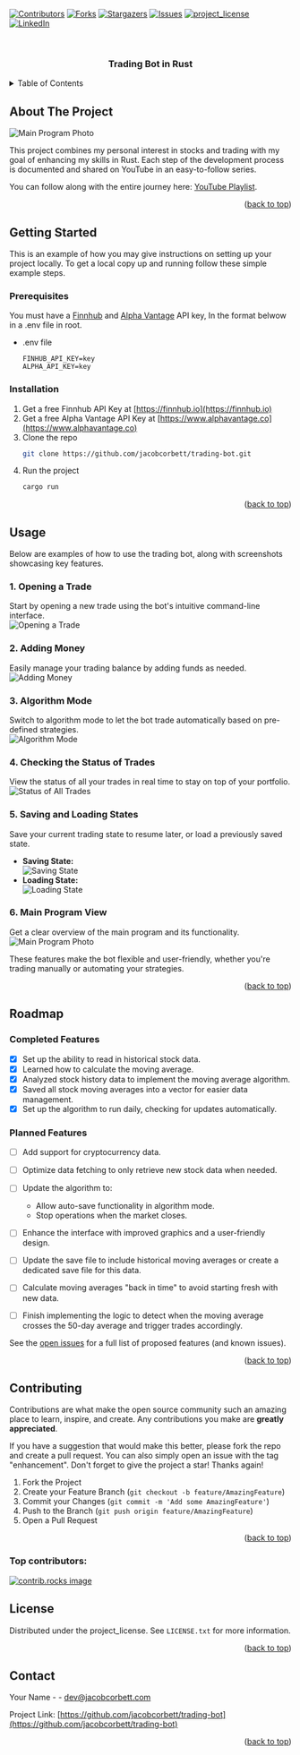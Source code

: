 <!-- Improved compatibility of back to top link: See: https://github.com/othneildrew/Best-README-Template/pull/73 -->
<a id="readme-top"></a>
<!--
*** Thanks for checking out the Best-README-Template. If you have a suggestion
*** that would make this better, please fork the repo and create a pull request
*** or simply open an issue with the tag "enhancement".
*** Don't forget to give the project a star!
*** Thanks again! Now go create something AMAZING! :D
-->



<!-- PROJECT SHIELDS -->
<!--
*** I'm using markdown "reference style" links for readability.
*** Reference links are enclosed in brackets [ ] instead of parentheses ( ).
*** See the bottom of this document for the declaration of the reference variables
*** for contributors-url, forks-url, etc. This is an optional, concise syntax you may use.
*** https://www.markdownguide.org/basic-syntax/#reference-style-links
-->
[![Contributors][contributors-shield]][contributors-url]
[![Forks][forks-shield]][forks-url]
[![Stargazers][stars-shield]][stars-url]
[![Issues][issues-shield]][issues-url]
[![project_license][license-shield]][license-url]
[![LinkedIn][linkedin-shield]][linkedin-url]



<!-- PROJECT LOGO -->
<br />
<div align="center">
<!--
  <a href="https://github.com/jacobcorbett/trading-bot">
    <img src="" alt="Logo" width="80" height="80">
  </a>
 -->
<h3 align="center">Trading Bot in Rust</h3>

<!--


  <p align="center">
    project_description
    <br />
    <a href="https://github.com/jacobcorbett/trading-bot"><strong>Explore the docs »</strong></a>
    <br />
    <br />
    <a href="https://github.com/jacobcorbett/trading-bot">View Demo</a>
    &middot;
    <a href="https://github.com/jacobcorbett/trading-bot/issues/new?labels=bug&template=bug-report---.md">Report Bug</a>
    &middot;
    <a href="https://github.com/jacobcorbett/trading-bot/issues/new?labels=enhancement&template=feature-request---.md">Request Feature</a>
  </p>
  -->
</div>



<!-- TABLE OF CONTENTS -->
<details>
  <summary>Table of Contents</summary>
  <ol>
    <li>
      <a href="#about-the-project">About The Project</a>
      <ul>
        <li><a href="#built-with">Built With</a></li>
      </ul>
    </li>
    <li>
      <a href="#getting-started">Getting Started</a>
      <ul>
        <li><a href="#prerequisites">Prerequisites</a></li>
        <li><a href="#installation">Installation</a></li>
      </ul>∫
    </li>
    <li><a href="#usage">Usage</a></li>
    <li><a href="#roadmap">Roadmap</a></li>
    <li><a href="#contributing">Contributing</a></li>
    <li><a href="#license">License</a></li>
    <li><a href="#contact">Contact</a></li>
    <li><a href="#acknowledgments">Acknowledgments</a></li>
  </ol>
</details>



<!-- ABOUT THE PROJECT -->
## About The Project

![Main Program Photo](images/main_program_photo.png)


This project combines my personal interest in stocks and trading with my goal of enhancing my skills in Rust. Each step of the development process is documented and shared on YouTube in an easy-to-follow series. 

You can follow along with the entire journey here: [YouTube Playlist](https://www.youtube.com/playlist?list=PLHXKgc2IyVv-QrPcpdF68LgoTbEMS0u6f).



<p align="right">(<a href="#readme-top">back to top</a>)</p>

<!--
### Built With

* 
* [![React][React.js]][React-url]
* [![Vue][Vue.js]][Vue-url]
* [![Angular][Angular.io]][Angular-url]
* [![Svelte][Svelte.dev]][Svelte-url]
* [![Laravel][Laravel.com]][Laravel-url]
* [![Bootstrap][Bootstrap.com]][Bootstrap-url]
* [![JQuery][JQuery.com]][JQuery-url]

<p align="right">(<a href="#readme-top">back to top</a>)</p>
  -->


<!-- GETTING STARTED -->
## Getting Started

This is an example of how you may give instructions on setting up your project locally.
To get a local copy up and running follow these simple example steps.

### Prerequisites

You must have a [Finnhub](https://finnhub.io/) and [Alpha Vantage](https://www.alphavantage.co/) API key, In the format belwow in a .env file in root.
- .env file
  ```text
  FINHUB_API_KEY=key
  ALPHA_API_KEY=key
  ```

### Installation

1. Get a free Finnhub API Key at  [https://finnhub.io](https://finnhub.io)
2. Get a free Alpha Vantage API Key at  [https://www.alphavantage.co](https://www.alphavantage.co)
3. Clone the repo
   ```sh
   git clone https://github.com/jacobcorbett/trading-bot.git
   ```
4. Run the project
   ```sh
   cargo run
   ```


<p align="right">(<a href="#readme-top">back to top</a>)</p>



<!-- USAGE EXAMPLES -->
## Usage

Below are examples of how to use the trading bot, along with screenshots showcasing key features.

### 1. Opening a Trade  
Start by opening a new trade using the bot's intuitive command-line interface.  
![Opening a Trade](images/opening-trade.png)

### 2. Adding Money  
Easily manage your trading balance by adding funds as needed.  
![Adding Money](images/adding-money.png)

### 3. Algorithm Mode  
Switch to algorithm mode to let the bot trade automatically based on pre-defined strategies.  
![Algorithm Mode](images/algorithm-mode.png)

### 4. Checking the Status of Trades  
View the status of all your trades in real time to stay on top of your portfolio.  
![Status of All Trades](images/status-of-all-trades.png)

### 5. Saving and Loading States  
Save your current trading state to resume later, or load a previously saved state.  
- **Saving State:**  
  ![Saving State](images/Saving-state.png)  
- **Loading State:**  
  ![Loading State](images/loading-state.png)

### 6. Main Program View  
Get a clear overview of the main program and its functionality.  
![Main Program Photo](images/main_program_photo.png)

These features make the bot flexible and user-friendly, whether you're trading manually or automating your strategies.





<!-- _For more examples, please refer to the [Documentation](https://example.com)_ -->

<p align="right">(<a href="#readme-top">back to top</a>)</p>



<!-- ROADMAP -->

## Roadmap



### Completed Features
- [x] Set up the ability to read in historical stock data.
- [x] Learned how to calculate the moving average.
- [x] Analyzed stock history data to implement the moving average algorithm.
- [x] Saved all stock moving averages into a vector for easier data management.
- [x] Set up the algorithm to run daily, checking for updates automatically.

### Planned Features
- [ ] Add support for cryptocurrency data.
- [ ] Optimize data fetching to only retrieve new stock data when needed.
- [ ] Update the algorithm to:
  - Allow auto-save functionality in algorithm mode.
  - Stop operations when the market closes.
- [ ] Enhance the interface with improved graphics and a user-friendly design.
- [ ] Update the save file to include historical moving averages or create a dedicated save file for this data.
- [ ] Calculate moving averages "back in time" to avoid starting fresh with new data.
- [ ] Finish implementing the logic to detect when the moving average crosses the 50-day average and trigger trades accordingly.


See the [open issues](https://github.com/jacobcorbett/trading-bot/issues) for a full list of proposed features (and known issues).

<p align="right">(<a href="#readme-top">back to top</a>)</p>



<!-- CONTRIBUTING -->
## Contributing

Contributions are what make the open source community such an amazing place to learn, inspire, and create. Any contributions you make are **greatly appreciated**.

If you have a suggestion that would make this better, please fork the repo and create a pull request. You can also simply open an issue with the tag "enhancement".
Don't forget to give the project a star! Thanks again!

1. Fork the Project
2. Create your Feature Branch (`git checkout -b feature/AmazingFeature`)
3. Commit your Changes (`git commit -m 'Add some AmazingFeature'`)
4. Push to the Branch (`git push origin feature/AmazingFeature`)
5. Open a Pull Request

<p align="right">(<a href="#readme-top">back to top</a>)</p>

### Top contributors:

<a href="https://github.com/jacobcorbett/trading-bot/graphs/contributors">
  <img src="https://contrib.rocks/image?repo=jacobcorbett/trading-bot" alt="contrib.rocks image" />
</a>



<!-- LICENSE -->
## License

Distributed under the project_license. See `LICENSE.txt` for more information.

<p align="right">(<a href="#readme-top">back to top</a>)</p>



<!-- CONTACT -->
## Contact

Your Name -  - dev@jacobcorbett.com

Project Link: [https://github.com/jacobcorbett/trading-bot](https://github.com/jacobcorbett/trading-bot)

<p align="right">(<a href="#readme-top">back to top</a>)</p>


<!-- 

## Acknowledgments

* []()
* []()
* []()

<p align="right">(<a href="#readme-top">back to top</a>)</p>


-->
<!-- MARKDOWN LINKS & IMAGES -->
<!-- https://www.markdownguide.org/basic-syntax/#reference-style-links -->
[contributors-shield]: https://img.shields.io/github/contributors/jacobcorbett/trading-bot.svg?style=for-the-badge
[contributors-url]: https://github.com/jacobcorbett/trading-bot/graphs/contributors
[forks-shield]: https://img.shields.io/github/forks/jacobcorbett/trading-bot.svg?style=for-the-badge
[forks-url]: https://github.com/jacobcorbett/trading-bot/network/members
[stars-shield]: https://img.shields.io/github/stars/jacobcorbett/trading-bot.svg?style=for-the-badge
[stars-url]: https://github.com/jacobcorbett/trading-bot/stargazers
[issues-shield]: https://img.shields.io/github/issues/jacobcorbett/trading-bot.svg?style=for-the-badge
[issues-url]: https://github.com/jacobcorbett/trading-bot/issues
[license-shield]: https://img.shields.io/github/license/jacobcorbett/trading-bot.svg?style=for-the-badge
[license-url]: https://github.com/jacobcorbett/trading-bot/blob/master/LICENSE.txt
[linkedin-shield]: https://img.shields.io/badge/-LinkedIn-black.svg?style=for-the-badge&logo=linkedin&colorB=555
[linkedin-url]: https://linkedin.com/in/jacob-corbett-b5785933a
[product-screenshot]: images/screenshot.png
[Next.js]: https://img.shields.io/badge/next.js-000000?style=for-the-badge&logo=nextdotjs&logoColor=white
[Next-url]: https://nextjs.org/
[React.js]: https://img.shields.io/badge/React-20232A?style=for-the-badge&logo=react&logoColor=61DAFB
[React-url]: https://reactjs.org/
[Vue.js]: https://img.shields.io/badge/Vue.js-35495E?style=for-the-badge&logo=vuedotjs&logoColor=4FC08D
[Vue-url]: https://vuejs.org/
[Angular.io]: https://img.shields.io/badge/Angular-DD0031?style=for-the-badge&logo=angular&logoColor=white
[Angular-url]: https://angular.io/
[Svelte.dev]: https://img.shields.io/badge/Svelte-4A4A55?style=for-the-badge&logo=svelte&logoColor=FF3E00
[Svelte-url]: https://svelte.dev/
[Laravel.com]: https://img.shields.io/badge/Laravel-FF2D20?style=for-the-badge&logo=laravel&logoColor=white
[Laravel-url]: https://laravel.com
[Bootstrap.com]: https://img.shields.io/badge/Bootstrap-563D7C?style=for-the-badge&logo=bootstrap&logoColor=white
[Bootstrap-url]: https://getbootstrap.com
[JQuery.com]: https://img.shields.io/badge/jQuery-0769AD?style=for-the-badge&logo=jquery&logoColor=white
[JQuery-url]: https://jquery.com 